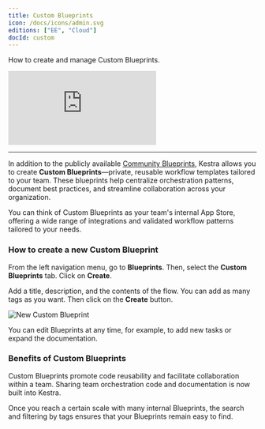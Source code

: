 ```yaml
---
title: Custom Blueprints
icon: /docs/icons/admin.svg
editions: ["EE", "Cloud"]
docId: custom
---
```


How to create and manage Custom Blueprints.

<div class="video-container">
  <iframe src="https://www.youtube.com/embed/qbGfK-FJi6s?si=UX6cOyT7nvlyd6zb" title="YouTube video player" frameborder="0" allow="accelerometer; autoplay; clipboard-write; encrypted-media; gyroscope; picture-in-picture; web-share" referrerpolicy="strict-origin-when-cross-origin" allowfullscreen></iframe>
</div>

---

In addition to the publicly available [Community Blueprints](../../05.concepts/07.blueprints.md), Kestra allows you to create **Custom Blueprints**—private, reusable workflow templates tailored to your team. These blueprints help centralize orchestration patterns, document best practices, and streamline collaboration across your organization.

You can think of Custom Blueprints as your team's internal App Store, offering a wide range of integrations and validated workflow patterns tailored to your needs.

### How to create a new Custom Blueprint

From the left navigation menu, go to **Blueprints**. Then, select the **Custom Blueprints** tab. Click on **Create**.

Add a title, description, and the contents of the flow. You can add as many tags as you want. Then click on the **Create** button.

![New Custom Blueprint](@assets/docs/user-interface-guide/blueprint-org-2.png)

You can edit Blueprints at any time, for example, to add new tasks or expand the documentation.

### Benefits of Custom Blueprints

Custom Blueprints promote code reusability and facilitate collaboration within a team. Sharing team orchestration code and documentation is now built into Kestra.

Once you reach a certain scale with many internal Blueprints, the search and filtering by tags ensures that your Blueprints remain easy to find.

